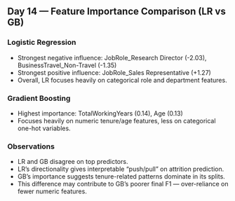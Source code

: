 ## Day 14 — Feature Importance Comparison (LR vs GB)

### Logistic Regression
- Strongest negative influence: JobRole_Research Director (-2.03), BusinessTravel_Non-Travel (-1.35)
- Strongest positive influence: JobRole_Sales Representative (+1.27)
- Overall, LR focuses heavily on categorical role and department features.

### Gradient Boosting
- Highest importance: TotalWorkingYears (0.14), Age (0.13)
- Focuses heavily on numeric tenure/age features, less on categorical one-hot variables.

### Observations
- LR and GB disagree on top predictors.
- LR’s directionality gives interpretable “push/pull” on attrition prediction.
- GB’s importance suggests tenure-related patterns dominate in its splits.
- This difference may contribute to GB’s poorer final F1 — over-reliance on fewer numeric features.

